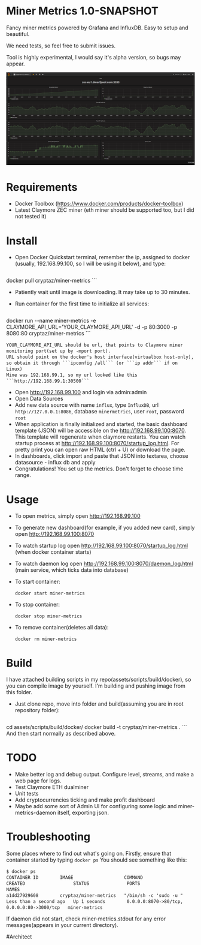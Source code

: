 # Miner Metrics 1.0-SNAPSHOT

Fancy miner metrics powered by Grafana and InfluxDB. Easy to setup and beautiful.

We need tests, so feel free to submit issues.

Tool is highly experimental, I would say it's alpha version, so bugs may appear.

![Dashboard](/assets/images/dashboard_sample.png?raw=true "Demo")

# Requirements
* Docker Toolbox (https://www.docker.com/products/docker-toolbox)
* Latest Claymore ZEC miner (eth miner should be supported too, but I did not tested it)

# Install
* Open Docker Quickstart terminal, remember the ip, assigned to docker (usually, 192.168.99.100, so I will be using it below), and type:

    ```
docker pull cryptaz/miner-metrics
    ```
* Patiently wait until image is downloading. It may take up to 30 minutes.
* Run container for the first time to initialize all services:

    ```
docker run --name miner-metrics -e CLAYMORE_API_URL='YOUR_CLAYMORE_API_URL' -d -p 80:3000 -p 8080:80 cryptaz/miner-metrics
    ```

    YOUR_CLAYMORE_API_URL should be url, that points to Claymore miner monitoring port(set up by -mport port).
    URL should point on the docker's host interface(virtualbox host-only), so obtain it through ```ipconfig /all``` (or ```ip addr``` if on Linux)
    Mine was 192.168.99.1, so my url looked like this ```http://192.168.99.1:30500```
* Open http://192.168.99.100 and login via admin:admin
* Open Data Sources
* Add new data source with name ```influx```, type ```InfluxDB```, url ```http://127.0.0.1:8086```, database ```minermetrics```, user ```root```, password ```root```
* When application is finally initialized and started, the basic dashboard template (JSON) will be accessible on the http://192.168.99.100:8070. This template will regenerate when claymore restarts. You can watch startup process at http://192.168.99.100:8070/startup_log.html. For pretty print you can open raw HTML (ctrl + U) or download the page.
* In dashboards, click import and paste that JSON into textarea, choose datasource - influx db and apply
* Congratulations! You set up the metrics. Don't forget to choose time range.

# Usage

* To open metrics, simply open http://192.168.99.100
* To generate new dashboard(for example, if you added new card), simply open http://192.168.99.100:8070
* To watch startup log open http://192.168.99.100:8070/startup_log.html (when docker container starts)
* To watch daemon log open http://192.168.99.100:8070/daemon_log.html (main service, which ticks data into database)

* To start container:

    ```
    docker start miner-metrics
    ```
* To stop container:

    ```
    docker stop miner-metrics
    ```
* To remove container(deletes all data):

    ```
    docker rm miner-metrics
    ```

# Build
I have attached building scripts in my repo(assets/scripts/build/docker), so you can compile image by yourself. I'm building and pushing image from this folder.
* Just clone repo, move into folder and build(assuming you are in root repository folder):
    ```
cd assets/scripts/build/docker/
docker build -t cryptaz/miner-metrics .
    ```
And then start normally as described above.

# TODO
* Make better log and debug output. Configure level, streams, and make a web page for logs.
* Test Claymore ETH dualminer
* Unit tests
* Add cryptocurrencies ticking and make profit dashboard
* Maybe add some sort of Admin UI for configuring some logic and miner-metrics-daemon itself, exporting json.


# Troubleshooting
Some places where to find out what's going on. Firstly, ensure that container started by typing
    ```
docker ps
    ```
You should see something like this:
```
$ docker ps
CONTAINER ID        IMAGE                   COMMAND                  CREATED                  STATUS              PORTS                                        NAMES
a1dd27929608        cryptaz/miner-metrics   "/bin/sh -c 'sudo -u "   Less than a second ago   Up 1 seconds        0.0.0.0:8070->80/tcp, 0.0.0.0:80->3000/tcp   miner-metrics
```

If daemon did not start, check miner-metrics.stdout for any error messages(appears in your current directory).


#Architect
